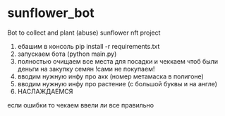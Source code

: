 # sunflower_bot
Bot to collect and plant (abuse) sunflower nft project


1. ебашим в консоль pip install -r requirements.txt
2. запускаем бота (python main.py)
3. полностью очищаем все места для посадки и чеккаем чтоб были деньги на закупку семян !сами не покупаем!
4. вводим нужную инфу про акк (номер метамаска в полигоне)
5. вводим нужную инфу про растение (с большой буквы и на англе)
6. НАСЛАЖДАЕМСЯ 

если ошибки то чекаем ввели ли все правильно 
